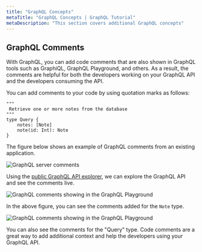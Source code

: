 ```yaml
---
title: "GraphQL Concepts"
metaTitle: "GraphQL Concepts | GraphQL Tutorial"
metaDescription: "This section covers additional GraphQL concepts"
---
```


## GraphQL Comments

With GraphQL, you can add code comments that are also shown in GraphQL tools such as GraphiQL, GraphQL Playground, and others. As a result, the comments are helpful for both the developers working on your GraphQL API and the developers consuming the API.

You can add comments to your code by using quotation marks as follows:

```
"""
 Retrieve one or more notes from the database
"""
type Query {
    notes: [Note]
    note(id: Int): Note 
}
```

The figure below shows an example of GraphQL comments from an existing application.

![GraphQL server comments](https://graphql-engine-cdn.hasura.io/learn-hasura/assets/graphql-intro/graphql-server-comments.png)

Using the [public GraphQL API explorer](https://cloud.hasura.io/public/graphiql), we can explore the GraphQL API and see the comments live.

![GraphQL comments showing in the GraphQL Playground](https://graphql-engine-cdn.hasura.io/learn-hasura/assets/graphql-intro/note-comment.png)

In the above figure, you can see the comments added for the `Note` type.

![GraphQL comments showing in the GraphQL Playground](https://graphql-engine-cdn.hasura.io/learn-hasura/assets/graphql-intro/query-comment.png)

You can also see the comments for the "Query" type. Code comments are a great way to add additional context and help the developers using your GraphQL API.
